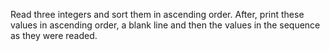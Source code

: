 Read three integers and sort them in ascending order. After, print these values in ascending order, a blank line and then the values in the sequence as they were readed.